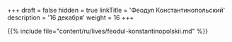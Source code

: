 +++
draft = false
hidden = true
linkTitle = 'Феодул Константинопольский'
description = '16 декабря'
weight = 16
+++

{{% include file="content/ru/lives/feodul-konstantinopolskii.md" %}}
